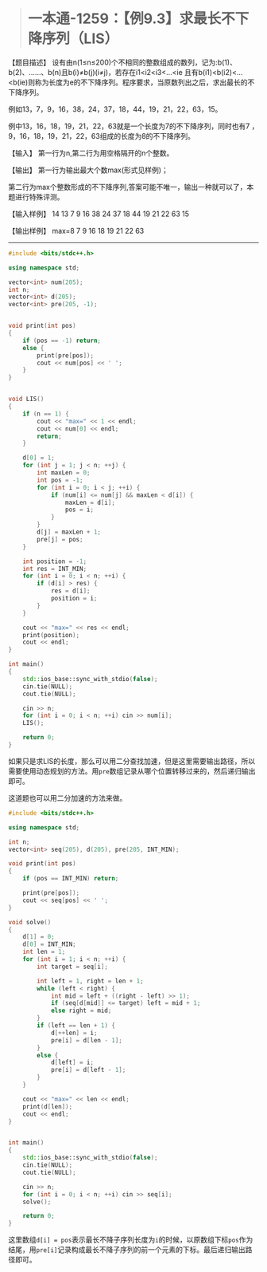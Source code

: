 > # 一本通-1259：【例9.3】求最长不下降序列（LIS）

【题目描述】
设有由n(1≤n≤200)个不相同的整数组成的数列，记为:b(1)、b(2)、……、b(n)且b(i)≠b(j)(i≠j)，若存在i1<i2<i3<…<ie 且有b(i1)<b(i2)<…<b(ie)则称为长度为e的不下降序列。程序要求，当原数列出之后，求出最长的不下降序列。

例如13，7，9，16，38，24，37，18，44，19，21，22，63，15。

例中13，16，18，19，21，22，63就是一个长度为7的不下降序列，同时也有7 ，9，16，18，19，21，22，63组成的长度为8的不下降序列。

【输入】
第一行为n,第二行为用空格隔开的n个整数。

【输出】
第一行为输出最大个数max(形式见样例)；

第二行为max个整数形成的不下降序列,答案可能不唯一，输出一种就可以了，本题进行特殊评测。

【输入样例】
14
13 7 9 16 38 24 37 18 44 19 21 22 63 15

【输出样例】
max=8
7 9 16 18 19 21 22 63

------

```c++
#include <bits/stdc++.h>

using namespace std;

vector<int> num(205);
int n;
vector<int> d(205);
vector<int> pre(205, -1);


void print(int pos)
{
	if (pos == -1) return;
	else {
		print(pre[pos]);
		cout << num[pos] << ' ';
	}
}


void LIS()
{
	if (n == 1) {
		cout << "max=" << 1 << endl;
		cout << num[0] << endl;
		return;
	}

	d[0] = 1;
	for (int j = 1; j < n; ++j) {
		int maxLen = 0;
		int pos = -1;
		for (int i = 0; i < j; ++i) {
			if (num[i] <= num[j] && maxLen < d[i]) {
				maxLen = d[i];
				pos = i;
			}
		}
		d[j] = maxLen + 1;
		pre[j] = pos;
	}

	int position = -1;
	int res = INT_MIN;
	for (int i = 0; i < n; ++i) {
		if (d[i] > res) {
			res = d[i];
			position = i;
		}
	}

	cout << "max=" << res << endl;
	print(position);
	cout << endl;
}

int main()
{
	std::ios_base::sync_with_stdio(false);
	cin.tie(NULL);
	cout.tie(NULL);

	cin >> n;
	for (int i = 0; i < n; ++i) cin >> num[i];
	LIS();

	return 0;
}
```

如果只是求LIS的长度，那么可以用二分查找加速，但是这里需要输出路径，所以需要使用动态规划的方法。用`pre`数组记录从哪个位置转移过来的，然后递归输出即可。

这道题也可以用二分加速的方法来做。

```c++
#include <bits/stdc++.h>

using namespace std;

int n;
vector<int> seq(205), d(205), pre(205, INT_MIN);

void print(int pos)
{
	if (pos == INT_MIN) return;

	print(pre[pos]);
	cout << seq[pos] << ' ';
}

void solve()
{
	d[1] = 0;
	d[0] = INT_MIN;
	int len = 1;
	for (int i = 1; i < n; ++i) {
		int target = seq[i];

		int left = 1, right = len + 1;
		while (left < right) {
			int mid = left + ((right - left) >> 1);
			if (seq[d[mid]] <= target) left = mid + 1;
			else right = mid;
		}
		if (left == len	+ 1) {
			d[++len] = i;
			pre[i] = d[len - 1];
		}
		else {
			d[left] = i;
			pre[i] = d[left - 1];
		}
	}

	cout << "max=" << len << endl;
	print(d[len]);
	cout << endl;
}


int main()
{
	std::ios_base::sync_with_stdio(false);
	cin.tie(NULL);
	cout.tie(NULL);

	cin >> n;
	for (int i = 0; i < n; ++i) cin >> seq[i];
	solve();

	return 0;
}
```

这里数组`d[i] = pos`表示最长不降子序列长度为`i`的时候，以原数组下标`pos`作为结尾，用`pre[i]`记录构成最长不降子序列的前一个元素的下标。最后递归输出路径即可。